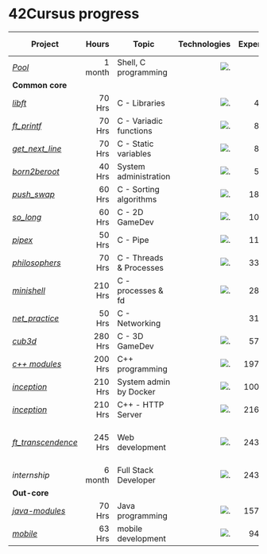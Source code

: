 # 42Cursus progress

[1]: https://github.com/abdeljalil-salhi
[2]: https://github.com/joseph-el
[3]: https://github.com/laila-chk
[4]: https://github.com
[5]: https://github.com/Sagittariu5A
[6]: https://github.com/mihlane
[7]: https://github.com/mustapha-belbiad
[8]: https://github.com/iel-mach

[10]: https://github.com/mtellami/42-cursus/tree/main/1337Pool
[11]: https://github.com/mtellami/42-cursus/tree/main/libft
[12]: https://github.com/mtellami/42-cursus/tree/main/ft_printf
[13]: https://github.com/mtellami/42-cursus/tree/main/get_next_line
[14]: https://github.com/mtellami/42-cursus/tree/main/born2beroot
[15]: https://github.com/mtellami/42-cursus/tree/main/push_swap
[16]: https://github.com/mtellami/42-cursus/tree/main/so_long
[17]: https://github.com/mtellami/42-cursus/tree/main/pipex
[18]: https://github.com/mtellami/42-cursus/tree/main/philosophers
[19]: https://github.com/mtellami/42-cursus/tree/main/minishell
[20]: https://github.com/mtellami/42-cursus/tree/main/net_practice
[21]: https://github.com/mtellami/42-cursus/tree/main/cub3d
[22]: https://github.com/mtellami/42-cursus/tree/main/c%2B%2B
[23]: https://github.com/mtellami/42-cursus/tree/main/java-modules
[24]: https://github.com/mtellami/42-cursus/tree/main/mobile
[25]: https://github.com/mtellami/inception
[26]: https://github.com/mtellami/http-server
[27]: https://github.com/mtellami/ft_transcendence

[c]: https://skillicons.dev/icons?i=c,,
[cbg]: https://skillicons.dev/icons?i=c,bash,git
[lb]: https://skillicons.dev/icons?i=linux,bash,
[lc]: https://skillicons.dev/icons?i=linux,c,
[bc]: https://skillicons.dev/icons?i=bash,c,
[cpp]: https://skillicons.dev/icons?i=cpp,,
[d]: https://skillicons.dev/icons?i=docker,,
[cppn]: https://skillicons.dev/icons?i=cpp,nginx,
[pnr]: https://skillicons.dev/icons?i=postgres,nestjs,react
[intern]: https://skillicons.dev/icons?i=mongodb,nestjs,angular
[j]: https://skillicons.dev/icons?i=java,spring,
[df]: https://skillicons.dev/icons?i=dart,flutter,

| Project                  | Hours    | Topic                   | Technologies  | Experience | Finished At |     Team      |
| ------------------------ |---------:| ----------------------- | ------------: | ---------: | ----------: | ------------- |
| *[Pool][10]*             | 1 month  | Shell, C programming    | ![.][cbg]     |            | 12-08-2022  |               |
| **Common core**          |          |                         |               |            |             |               |
| *[libft][11]*            | 70 Hrs   | C - Libraries           | ![.][c]       | 462 XP     | 15-10-2022  |               |
| *[ft_printf][12]*        | 70 Hrs   | C - Variadic functions  | ![.][c]       | 882 XP     | 16-10-2022  |               |
| *[get_next_line][13]*    | 70 Hrs   | C - Static variables    | ![.][c]       | 882 XP     | 20-10-2022  |               |
| *[born2beroot][14]*      | 40 Hrs   | System administration   | ![.][lb]      | 577 XP     | 28-10-2022  |               |
| *[push_swap][15]*        | 60 Hrs   | C - Sorting algorithms  | ![.][c]       | 1855 XP    | 15-11-2022  |               |
| *[so_long][16]*          | 60 Hrs   | C - 2D GameDev          | ![.][c]       | 1000 XP    | 24-11-2022  |               |
| *[pipex][17]*            | 50 Hrs   | C - Pipe                | ![.][lc]      | 1142 XP    | 02-12-2022  |               |
| *[philosophers][18]*     | 70 Hrs   | C - Threads & Processes | ![.][c]       | 3360 XP    | 20-12-2022  |               |
| *[minishell][19]*        | 210 Hrs  | C - processes & fd      | ![.][bc]      | 2814 XP    | 05-02-2023  |[Abdeljalil][1]|
| *[net_practice][20]*     | 50 Hrs   | C - Networking          |               | 3160 XP    | 12-02-2023  |               |
| *[cub3d][21]*            | 280 Hrs  | C - 3D GameDev          | ![.][c]       | 5775 XP    | 20-03-2023  |[Youssef][2]   |
| *[c++ modules][22]*      | 200 Hrs  | C++ programming         | ![.][cpp]     | 19702 XP   | 30-05-2023  |               |
| *[inception][25]*        | 210 Hrs  | System admin by Docker  | ![.][d]       | 10042 XP   | 21-07-2023  |               |
| *[inception][26]*        | 210 Hrs  | C++ - HTTP Server       | ![.][cppn]    | 21630 XP   | 30-08-2023  |[Laila][3] [Malika][4]|
| *[ft_transcendence][27]* | 245 Hrs  | Web development         | ![.][pnr]     | 24360 XP   | 28-10-2023  |[Jawad][5] [Habibi][6] [Mustapha][7] [Issam][8]|
| *internship*             | 6 month  | Full Stack Developer    | ![.][intern]  | 24360 XP   | 22-12-2024  |               |
| **Out-core**             |          |                         |               |            |             |               |
| *[java-modules][23]*     | 70 Hrs   | Java programming        | ![.][j]       | 15750 XP   | xx-xx-xx    |               |
| *[mobile][24]*           | 63 Hrs   | mobile development      | ![.][df]      | 9450 XP    | xx-xx-xx    |               |
